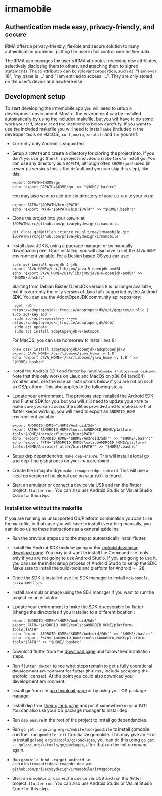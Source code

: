 irmamobile
==========

## Authentication made easy, privacy-friendly, and secure
IRMA offers a privacy-friendly, flexible and secure solution to many authentication problems,
putting the user in full control over his/her data.

The IRMA app manages the user's IRMA attributes: receiving new attributes, selectively disclosing
them to others, and attaching them to signed statements. These attributes can be relevant
properties, such as: "I am over 18", "my name is ..." and "I am entitled to access ....". They are
only stored on the user's device and nowhere else.

## Development setup
To start developing the irmamobile app you will need to setup a development environment. Most of
the environment can be installed automatically by using the included makefile, but you will have to
do some work yourself, please read the instructions below carefully. If you want to use the included
makefile you will need to install `make` (included in the developer tools on MacOS), `curl`,
`unzip`, `xz-utils` and `tar` yourself.

* Currently only Android is supported
* Setup a `GOPATH` and create a directory for cloning the project into. If you don't yet use go
  then this project includes a make task to install go. You can use any directory as a `GOPATH`,
  although often `$HOME/go` is used (in newer go versions this is the default and you can skip this
  step), like this:

      export GOPATH=$HOME/go
      echo 'export GOPATH=$HOME/go' >> "$HOME/.bashrc"

  You may also want to add the bin directory of your `GOPATH` to your `PATH`:

      export PATH="$GOPATH/bin:$PATH"
      echo 'export PATH="$GOPATH/bin:$PATH"' >> "$HOME/.bashrc"

* Clone the project into your `GOPATH` at `$GOPATH/src/github.com/privacybydesign/irmamobile`.

      git clone git@gitlab.science.ru.nl:irma/irmamobile.git $GOPATH/src/github.com/privacybydesign/irmamobile

* Install Java JDK 8, using a package manager or by manually downloading one. Once installed, you
  will also have to set the `JAVA_HOME` environment variable. For a Debian based OS you can use:

      sudo apt install openjdk-8-jdk
      export JAVA_HOME=/usr/lib/jvm/java-8-openjdk-amd64
      echo 'export JAVA_HOME=/usr/lib/jvm/java-8-openjdk-amd64' >> "$HOME/.bashrc"

  Starting from Debian Buster OpenJDK version 8 is no longer available, but it is currently the
  only version of Java fully supported by the Android SDK. You can use the AdoptOpenJDK community
  apt repository:

       wget -qO - https://adoptopenjdk.jfrog.io/adoptopenjdk/api/gpg/key/public | sudo apt-key add -
       sudo add-apt-repository --yes https://adoptopenjdk.jfrog.io/adoptopenjdk/deb/
       sudo apt update
       sudo apt install adoptopenjdk-8-hotspot

  For MacOS, you can use homebrew to install java 8:

      brew cask install adoptopenjdk/openjdk/adoptopenjdk8
      export JAVA_HOME=`/usr/libexec/java_home -v 1.8`
      echo 'export JAVA_HOME=`/usr/libexec/java_home -v 1.8`' >> "$HOME/.bashrc"

* Install the Android SDK and flutter by running `make flutter-android-sdk`. Note that this only
  works on Linux and MacOS on x86_64 (amd64) architectures, see the manual instructions below if
  you are not on such an OS/platform. This also applies to the following steps.
* Update your environment. The previous step installed the Android SDK and Flutter SDK for you, but
  you will still need to update your `PATH` to make sure you can access the utilities provided and to
  make sure that flutter keeps working, you will need to export an `ANDROID_HOME` environment
  variable:

      export ANDROID_HOME="$HOME/Android/Sdk"
      export PATH="$ANDROID_HOME/tools:$ANDROID_HOME/platform-tools:$HOME/Android/flutter/bin:$PATH"
      echo 'export ANDROID_HOME="$HOME/Android/Sdk"' >> "$HOME/.bashrc"
      echo 'export PATH="$ANDROID_HOME/tools:$ANDROID_HOME/platform-tools:$HOME/Android/flutter/bin:$PATH"' >> "$HOME/.bashrc"

* Setup dep dependencies: `make dep-ensure`. This will install a local go and dep if no global ones
  on your `PATH` are found.
* Create the irmagobridge: `make irmagobridge-android`. This will use a local go version of no
  global one on your `PATH` is found.
* Start an emulator or connect a device via USB and run the flutter project: `flutter run`. You can
  also use Android Studio or Visual Studio Code for this step.

### Installation without the makefile
If you are running an unsupported OS/Platform combination you can't use the makefile, in that case
you will have to install everything manually, you can do so using these instructions as a general
guideline:

* Run the previous steps up to the step to automatically install flutter.
* Install the Android SDK tools by going to the [android developer download page](https://developer.android.com/studio/).
  You may just want to install the Command line tools only if you are not going to use Android
  Studio. If you are going to use it, you can use the initial setup process of Android Studio to
  setup the SDK. Make sure to install the build-tools and platform for Android >= 28.
* Once the SDK is installed use the SDK manager to install `ndk-bundle`, `cmake` and `lldb`.
* Install an emulator image using the SDK manager if you want to run the project on an emulator.
* Update your environment to make the SDK discoverable by flutter (change the directories if you
  installed to a different location):

      export ANDROID_HOME="$HOME/Android/Sdk"
      export PATH="$ANDROID_HOME/tools:$ANDROID_HOME/platform-tools:$PATH"
      echo 'export ANDROID_HOME="$HOME/Android/Sdk"' >> "$HOME/.bashrc"
      echo 'export PATH="$ANDROID_HOME/tools:$ANDROID_HOME/platform-tools:$PATH"' >> "$HOME/.bashrc"

* Download flutter from the [download page](https://flutter.dev/docs/get-started/install) and
  follow their installation steps.
* Run `flutter doctor` to see what steps remain to get a fully operational development environment
  for flutter (this may include accepting the android licenses). At this point you could also
  download your development environment.
* Install go from the [go download page](https://golang.org/dl/) or by using your OS package
  manager.
* Install dep from [their github page](https://github.com/golang/dep/releases) and put it somewhere
  in your `PATH`. You can also use your OS package manager to install dep.
* Run `dep ensure` in the root of the project to install go dependencies.
* Run `go get -u golang.org/x/mobile/cmd/gomobile` to install gomobile and then run `gomobile init`
  to initialize gomobile. This may give an error to install `golang.org/x/tools/go/packages`, you
  can do this using `go get -u golang.org/x/tools/go/packages`, after that run the init command
  again.
* Run `gomobile bind -target android -o android/irmagobridge/irmagobridge.aar github.com/privacybydesign/irmamobile/irmagobridge`.
* Start an emulator or connect a device via USB and run the flutter project: `flutter run`. You can
  also use Android Studio or Visual Studio Code for this step.
